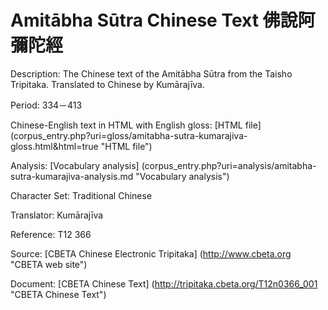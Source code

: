 # Amitābha Sūtra Chinese Text 佛說阿彌陀經

Description: The Chinese text of the Amitābha Sūtra from the Taisho Tripitaka. Translated to Chinese by Kumārajīva.

Period: 334－413

Chinese-English text in HTML with English gloss: [HTML file] (corpus_entry.php?uri=gloss/amitabha-sutra-kumarajiva-gloss.html&html=true "HTML file")

Analysis: [Vocabulary analysis] (corpus_entry.php?uri=analysis/amitabha-sutra-kumarajiva-analysis.md "Vocabulary analysis")

Character Set: Traditional Chinese

Translator: Kumārajīva

Reference: T12 366

Source: [CBETA Chinese Electronic Tripitaka] (http://www.cbeta.org "CBETA web site")

Document: [CBETA Chinese Text] (http://tripitaka.cbeta.org/T12n0366_001 "CBETA Chinese Text")

